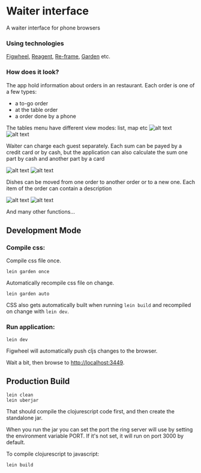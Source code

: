 # Waiter interface

A waiter interface for phone browsers

### Using technologies

[Figwheel](https://github.com/bhauman/lein-figwheel), [Reagent](https://github.com/reagent-project/reagent), [Re-frame](https://github.com/day8/re-frame), [Garden](https://github.com/noprompt/garden) etc.

### How does it look?

The app hold information about orders in an restaurant. Each order is one of a few types: 
* a to-go order
* at the table order 
* a order done by a phone

The tables menu have different view modes: list, map etc
![alt text](doc_images/tables.png "Tables list")
![alt text](doc_images/tables2.png "Tables list")

Waiter can charge each guest separately. Each sum can be payed by a credit card or by cash, but the application can also calculate the sum one part by cash and another part by a card

![alt text](doc_images/order.jpg "Order view") 
![alt text](doc_images/charge.png "Order view")

Dishes can be moved from one order to another order or to a new one. Each item of the order can contain a description

![alt text](doc_images/menu.png "Menu view")
![alt text](doc_images/menu2.png "Menu view")

And many other functions...

## Development Mode

### Compile css:

Compile css file once.

```
lein garden once
```

Automatically recompile css file on change.

```
lein garden auto
```

CSS also gets automatically built when running `lein build` and recompiled on change with `lein dev`.

### Run application:

```
lein dev
```

Figwheel will automatically push cljs changes to the browser.

Wait a bit, then browse to [http://localhost:3449](http://localhost:3449).

## Production Build

```
lein clean
lein uberjar
```

That should compile the clojurescript code first, and then create the standalone jar.

When you run the jar you can set the port the ring server will use by setting the environment variable PORT.
If it's not set, it will run on port 3000 by default.

To compile clojurescript to javascript:

```
lein build
```
